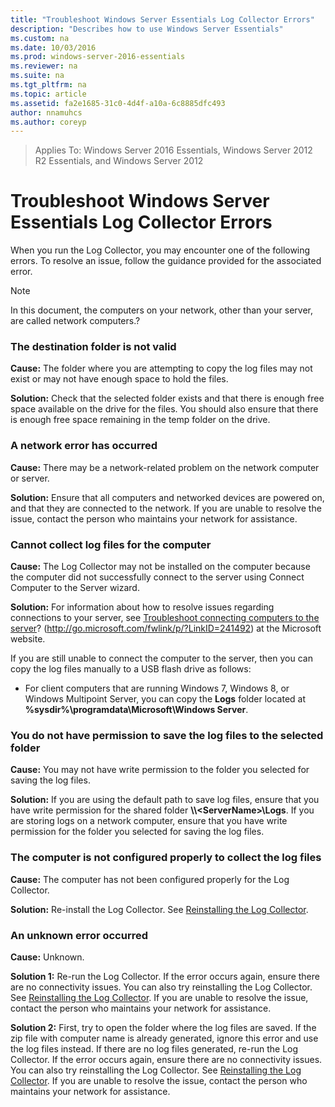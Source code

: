 ```yaml
---
title: "Troubleshoot Windows Server Essentials Log Collector Errors"
description: "Describes how to use Windows Server Essentials"
ms.custom: na
ms.date: 10/03/2016
ms.prod: windows-server-2016-essentials
ms.reviewer: na
ms.suite: na
ms.tgt_pltfrm: na
ms.topic: article
ms.assetid: fa2e1685-31c0-4d4f-a10a-6c8885dfc493
author: nnamuhcs
ms.author: coreyp
---
```


>Applies To: Windows Server 2016 Essentials, Windows Server 2012 R2 Essentials, and Windows Server 2012


# Troubleshoot Windows Server Essentials Log Collector Errors
When you run the Log Collector, you may encounter one of the following errors. To resolve an issue, follow the guidance provided for the associated error.  
  
> [!NOTE]
>  In this document, the computers on your network, other than your server, are called network computers.?  
  
###  <a name="BKMK_TheDestinationFolderIsNotValid"></a> The destination folder is not valid  
 **Cause:** The folder where you are attempting to copy the log files may not exist or may not have enough space to hold the files.  
  
 **Solution:** Check that the selected folder exists and that there is enough free space available on the drive for the files. You should also ensure that there is enough free space remaining in the temp folder on the drive.  
  
###  <a name="BKMK_ANetworkErrorHasOccurred"></a> A network error has occurred  
 **Cause:** There may be a network-related problem on the network computer or server.  
  
 **Solution:** Ensure that all computers and networked devices are powered on, and that they are connected to the network. If you are unable to resolve the issue, contact the person who maintains your network for assistance.  
  
###  <a name="BKMK_CannotCollectLogFiles"></a> Cannot collect log files for the computer  
 **Cause:** The Log Collector may not be installed on the computer because the computer did not successfully connect to the server using Connect Computer to the Server wizard.  
  
 **Solution:** For information about how to resolve issues regarding connections to your server, see [Troubleshoot connecting computers to the server](http://go.microsoft.com/fwlink/p/?LinkID=241492)? (http://go.microsoft.com/fwlink/p/?LinkID=241492) at the Microsoft website.  
  
 If you are still unable to connect the computer to the server, then you can copy the log files manually to a USB flash drive as follows:  
  
-   For client computers that are running Windows 7, Windows 8, or Windows Multipoint Server, you can copy the **Logs** folder located at **%sysdir%\programdata\Microsoft\Windows Server**.  
  
###  <a name="BKMK_YouDoNotHavePermission"></a> You do not have permission to save the log files to the selected folder  
 **Cause:** You may not have write permission to the folder you selected for saving the log files.  
  
 **Solution:** If you are using the default path to save log files, ensure that you have write permission for the shared folder **\\\\<ServerName\>\Logs**. If you are storing logs on a network computer, ensure that you have write permission for the folder you selected for saving the log files.  
  
###  <a name="BKMK_TheComputerIsNotConfiguredProperly"></a> The computer is not configured properly to collect the log files  
 **Cause:** The computer has not been configured properly for the Log Collector.  
  
 **Solution:** Re-install the Log Collector. See [Reinstalling the Log Collector](Install-the-Windows-Server-Essentials-Log-Collector.md#BKMK_Reinstall).  
  
###  <a name="BKMK_AnUnknownErrorOccurred"></a> An unknown error occurred  
 **Cause:** Unknown.  
  
 **Solution 1:** Re-run the Log Collector. If the error occurs again, ensure there are no connectivity issues. You can also try reinstalling the Log Collector. See [Reinstalling the Log Collector](Install-the-Windows-Server-Essentials-Log-Collector.md#BKMK_Reinstall). If you are unable to resolve the issue, contact the person who maintains your network for assistance.  
  
 **Solution 2:** First, try to open the folder where the log files are saved. If the zip file with computer name is already generated, ignore this error and use the log files instead. If there are no log files generated, re-run the Log Collector. If the error occurs again, ensure there are no connectivity issues. You can also try reinstalling the Log Collector. See [Reinstalling the Log Collector](Install-the-Windows-Server-Essentials-Log-Collector.md#BKMK_Reinstall). If you are unable to resolve the issue, contact the person who maintains your network for assistance.